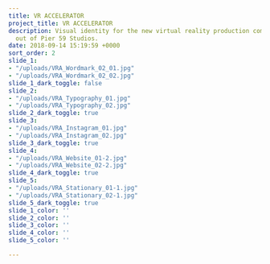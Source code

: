 ```yaml
---
title: VR ACCELERATOR
project_title: VR ACCELERATOR
description: Visual identity for the new virtual reality production company based
  out of Pier 59 Studios.
date: 2018-09-14 15:19:59 +0000
sort_order: 2
slide_1:
- "/uploads/VRA_Wordmark_02_01.jpg"
- "/uploads/VRA_Wordmark_02_02.jpg"
slide_1_dark_toggle: false
slide_2:
- "/uploads/VRA_Typography_01.jpg"
- "/uploads/VRA_Typography_02.jpg"
slide_2_dark_toggle: true
slide_3:
- "/uploads/VRA_Instagram_01.jpg"
- "/uploads/VRA_Instagram_02.jpg"
slide_3_dark_toggle: true
slide_4:
- "/uploads/VRA_Website_01-2.jpg"
- "/uploads/VRA_Website_02-2.jpg"
slide_4_dark_toggle: true
slide_5:
- "/uploads/VRA_Stationary_01-1.jpg"
- "/uploads/VRA_Stationary_02-1.jpg"
slide_5_dark_toggle: true
slide_1_color: ''
slide_2_color: ''
slide_3_color: ''
slide_4_color: ''
slide_5_color: ''

---
```

